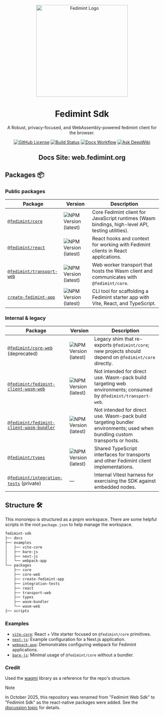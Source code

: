 <p align="center">
  <img src="../docs/public/icon.png" alt="Fedimint Logo" width="300" />
  <!-- Removes the border below the header tag -->
  <div id="toc"><ul align="center" style="list-style: none;"><summary>
    <h1><b>Fedimint Sdk</b></h1>
    <p>A Robust, privacy-focused, and WebAssembly-powered fedimint client for the browser.</p>
  </summary></ul></div>

  <p align="center">
    <a href="https://github.com/fedimint/fedimint-sdk/blob/main/LICENSE"><img src="https://img.shields.io/github/license/fedimint/fedimint-sdk?style=plastic&color=blue" alt="GitHub License" /></a>
    <a href="https://github.com/fedimint/fedimint-sdk/actions"><img src="https://img.shields.io/github/actions/workflow/status/fedimint/fedimint-sdk/.github%2Fworkflows%2Fchangesets.yml?style=plastic&label=CI&color=green" alt="Build Status" /></a>
    <a href="https://web.fedimint.org"><img src="https://img.shields.io/github/actions/workflow/status/fedimint/fedimint-sdk/deploy-docs.yml?style=plastic&label=Docs%20Site&color=%2303b1fc" alt="Docs Workflow" /></a>
    <a href="https://deepwiki.com/fedimint/fedimint-sdk"><img src="https://deepwiki.com/badge.svg" alt="Ask DeepWiki" /></a>
  </p>
  
  <!-- Removes the border below the header tag -->
  <div id="toc"><ul align="center" style="list-style: none;"><summary>
    <h2>
        Docs Site: <a href="https://web.fedimint.org">web.fedimint.org</a>
    </h2>
  </summary></ul></div>

## Packages 📦

### Public packages

| Package                                                                            | Version                                                                                                                                                                         | Description                                                                                      |
| ---------------------------------------------------------------------------------- | ------------------------------------------------------------------------------------------------------------------------------------------------------------------------------- | ------------------------------------------------------------------------------------------------ |
| [`@fedimint/core`](https://www.npmjs.com/package/@fedimint/core)                   | ![NPM Version (latest)](<https://img.shields.io/npm/v/%40fedimint%2Fcore?style=plastic&logo=npm&logoColor=rgb(187%2C%2054%2C%2057)&label=%40fedimint%2Fcore>)                   | Core Fedimint client for JavaScript runtimes (Wasm bindings, high-level API, testing utilities). |
| [`@fedimint/react`](https://www.npmjs.com/package/@fedimint/react)                 | ![NPM Version (latest)](<https://img.shields.io/npm/v/%40fedimint%2Freact?style=plastic&logo=npm&logoColor=rgb(187%2C%2054%2C%2057)&label=%40fedimint%2Freact>)                 | React hooks and context for working with Fedimint clients in React applications.                 |
| [`@fedimint/transport-web`](https://www.npmjs.com/package/@fedimint/transport-web) | ![NPM Version (latest)](<https://img.shields.io/npm/v/%40fedimint%2Ftransport-web?style=plastic&logo=npm&logoColor=rgb(187%2C%2054%2C%2057)&label=%40fedimint%2Ftransport-web>) | Web worker transport that hosts the Wasm client and communicates with `@fedimint/core`.          |
| [`create-fedimint-app`](https://www.npmjs.com/package/create-fedimint-app)         | ![NPM Version (latest)](<https://img.shields.io/npm/v/create-fedimint-app?style=plastic&logo=npm&logoColor=rgb(187%2C%2054%2C%2057)&label=create-fedimint-app>)                 | CLI tool for scaffolding a Fedimint starter app with Vite, React, and TypeScript.                |

### Internal & legacy

| Package                                                                               | Version                                                                                                                                                                                                       | Description                                                                                                                 |
| ------------------------------------------------------------------------------------- | ------------------------------------------------------------------------------------------------------------------------------------------------------------------------------------------------------------- | --------------------------------------------------------------------------------------------------------------------------- |
| [`@fedimint/core-web`](https://www.npmjs.com/package/@fedimint/core-web) (deprecated) | ![NPM Version (latest)](<https://img.shields.io/npm/v/%40fedimint%2Fcore-web?style=plastic&logo=npm&logoColor=rgb(187%2C%2054%2C%2057)&label=%40fedimint%2Fcore-web>)                                         | Legacy shim that re-exports `@fedimint/core`; new projects should depend on `@fedimint/core` directly.                      |
| [`@fedimint/fedimint-client-wasm-web`](../packages/wasm-web/README.md)                | ![NPM Version (latest)](<https://img.shields.io/npm/v/%40fedimint%2Ffedimint-client-wasm-web?style=plastic&logo=npm&logoColor=rgb(187%2C%2054%2C%2057)&label=%40fedimint%2Ffedimint-client-wasm-web>)         | Not intended for direct use. Wasm-pack build targeting web environments; consumed by `@fedimint/transport-web`.             |
| [`@fedimint/fedimint-client-wasm-bundler`](../packages/wasm-bundler/README.md)        | ![NPM Version (latest)](<https://img.shields.io/npm/v/%40fedimint%2Ffedimint-client-wasm-bundler?style=plastic&logo=npm&logoColor=rgb(187%2C%2054%2C%2057)&label=%40fedimint%2Ffedimint-client-wasm-bundler>) | Not intended for direct use. Wasm-pack build targeting bundler environments; used when bundling custom transports or hosts. |
| [`@fedimint/types`](https://www.npmjs.com/package/@fedimint/types)                    | ![NPM Version (latest)](<https://img.shields.io/npm/v/%40fedimint%2Ftypes?style=plastic&logo=npm&logoColor=rgb(187%2C%2054%2C%2057)&label=%40fedimint%2Ftypes>)                                               | Shared TypeScript interfaces for transports and other Fedimint client implementations.                                      |
| [`@fedimint/integration-tests`](../packages/integration-tests/README.md) (private)    | —                                                                                                                                                                                                             | Internal Vitest harness for exercising the SDK against embedded nodes.                                                      |

## Structure 🛠️

This monorepo is structured as a pnpm workspace. There are some helpful scripts in the root `package.json` to help manage the workspace.

```bash
fedimint-sdk
├── docs
├── examples
│   ├── vite-core
│   ├── bare-js
│   ├── next-js
│   └── webpack-app
└── packages
    ├── core
    ├── core-web
    ├── create-fedimint-app
    ├── integration-tests
    ├── react
    ├── transport-web
    ├── types
    ├── wasm-bundler
    └── wasm-web
├── scripts
```

### Examples

- [`vite-core`](../examples/vite-core/README.md): React + Vite starter focused on `@fedimint/core` primitives.
- [`next-js`](../examples/next-js/README.md): Example configuration for a Next.js application.
- [`webpack-app`](../examples/webpack-app/README.md): Demonstrates configuring webpack for Fedimint applications.
- [`bare-js`](../examples/bare-js/README.md): Minimal usage of `@fedimint/core` without a bundler.

### Credit

Used the [wagmi](https://github.com/wevm/wagmi) library as a reference for the repo's structure.

> [!NOTE]
> In October 2025, this repository was renamed from "Fedimint Web Sdk" to "Fedimint Sdk" as the react-native packages were added.
> See the [discussion topic](https://github.com/fedimint/fedimint-sdk/discussions/190) for details.
